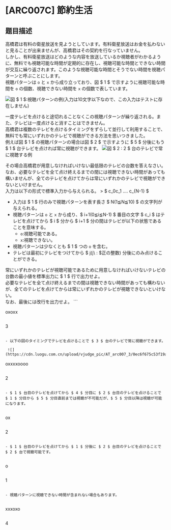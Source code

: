 # [ARC007C] 節約生活

## 题目描述

[problemUrl]: https://atcoder.jp/contests/arc007/tasks/arc007_3

 高橋君は有料の衛星放送を見ようとしています。有料衛星放送はお金を払わないと見ることが出来ませんが、高橋君はその契約を行なっていません。  
 しかし、有料衛星放送はどのような内容を放送しているか視聴者がわかるように、無料でも視聴可能な時間が定期的に存在し、視聴可能な時間とできない時間が交互に繰り返されます。このような視聴可能な時間とそうでない時間を視聴パターンと呼ぶことにします。  
 視聴パターンは `o` と `x` から成り立っており、図 $ 1 $ で示すように視聴可能な時間を `o` の個数、視聴できない時間を `x` の個数で表しています。

 ![](https://cdn.luogu.com.cn/upload/vjudge_pic/AT_arc007_3/c5eb5a21de826083a4af9ac1eec2edaa30369137.png)図 $ 1 $:視聴パターンの例(入力は10文字以下なので、この入力はテストに存在しません)

 

 一度テレビを点けると途切れることなくこの視聴パターンが繰り返される。また、テレビは一度点けると消すことはできません。  
 高橋君は複数のテレビを点けるタイミングをずらして並行して利用することで、無料でも常にいずれかのテレビで視聴ができる方法を思いつきました。  
 例えば図 $ 1 $ の視聴パターンの場合は図 $ 2 $ で示すように $ 5 $ 分後にもう $ 1 $ 台テレビを点ければ常に視聴ができます。  ![](https://cdn.luogu.com.cn/upload/vjudge_pic/AT_arc007_3/517dbd3c013b729576e4fa4fb70355deef1c50c3.png)図 $ 2 $:$ 2 $ 台のテレビで常に視聴する例

 

 その場合高橋君が用意しなければいけない最低限のテレビの台数を答えなさい。  
 なお、必要なテレビを全て点け終えるまでの間には視聴できない時間があっても構いませんが、全てのテレビを点けてからは常にいずれかのテレビで視聴ができないといけません。  
 入力は以下の形式で標準入力から与えられる。 > $ c_0c_1 $‥‥$ c_{N-1} $

- 入力は $ 1 $ 行のみで視聴パターンを表す長さ $ N(1≦N≦10) $ の文字列が与えられる。
- 視聴パターンは `o` と `x` から成り、$ i+1(0≦i≦N-1) $ 番目の文字 $ c_i $ はテレビを点けてから $ i $ 分から $ i+1 $ 分の間はテレビが以下の状態であることを意味する。 
  - `o`:視聴可能である。
  - `x`:視聴できない。
- 視聴パターンは少なくとも $ 1 $ つの `o` を含む。
- テレビは最初にテレビをつけてから $ j(j\ : $正の整数) 分後にのみ点けることができる。



 常にいずれかのテレビが視聴可能であるために用意しなければいけないテレビの台数の最小値を標準出力に $ 1 $ 行で出力せよ。  
 必要なテレビを全て点け終えるまでの間は視聴できない時間があっても構わないが、全てのテレビを点けてからは常にいずれかのテレビが視聴できないといけない。  
 なお、最後には改行を出力せよ。 ```

oxoxx
```

 ```

3
```

- 以下の図のタイミングでテレビを点けることで $ 3 $ 台のテレビで常に視聴ができます。

 ![](https://cdn.luogu.com.cn/upload/vjudge_pic/AT_arc007_3/0ec6f675c53f19a2dd17db5988b73005b245d24c.png)

 ```

oxxxxoooo
```

 ```

2
```

- $ 1 $ 台目のテレビを点けてから $ 4 $ 分目に $ 2 $ 台目のテレビを点けることで $ 1 $ 分目から $ 5 $ 分目直前までは視聴が不可能だが、$ 5 $ 分目以降は視聴が可能になります。
 
```

ox
```

 ```

2
```

- $ 1 $ 台目のテレビを点けてから $ 1 $ 分後に $ 2 $ 台目のテレビを点けることで $ 2 $ 台で視聴可能です。
 
```

o
```

 ```

1
```

- 視聴パターンに視聴できない時間が含まれない場合もあります。
 
```

xxxoxo
```

 ```

4
```

